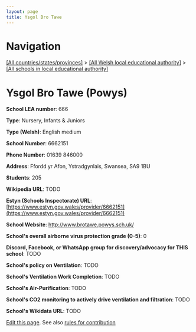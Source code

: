 ```yaml
---
layout: page
title: Ysgol Bro Tawe
---
```

# Navigation

[[All countries/states/provinces]](../../..) > [[All Welsh local educational authority]](../..) > [[All schools in local educational authority]](..)

# Ysgol Bro Tawe (Powys)

**School LEA number**: 666

**Type**: Nursery, Infants & Juniors

**Type (Welsh)**: English medium

**School Number**: 6662151

**Phone Number**: 01639 846000

**Address**: Ffordd yr Afon, Ystradgynlais, Swansea, SA9 1BU

**Students**: 205

**Wikipedia URL**: TODO

**Estyn (Schools Inspectorate) URL**: [https://www.estyn.gov.wales/provider/6662151](https://www.estyn.gov.wales/provider/6662151)

**School Website**: http://www.brotawe.powys.sch.uk/

**School's overall airborne virus protection grade (0-5)**: 0

**Discord, Facebook, or WhatsApp group for discovery/advocacy for THIS school**: TODO

**School's policy on Ventilation**: TODO

**School's Ventilation Work Completion**: TODO

**School's Air-Purification**: TODO

**School's CO2 monitoring to actively drive ventilation and filtration**: TODO

**School's Wikidata URL**: TODO




[Edit this page](https://github.com/ventilate-schools/Wales/edit/prif/./Powys/Ysgol_Bro_Tawe.md). See also [rules for contribution](../../../contribution-rules/)